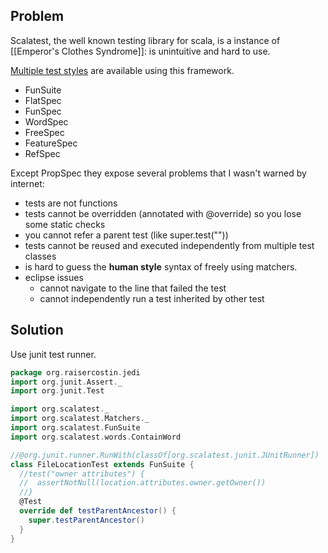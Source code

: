 ## Problem
Scalatest, the well known testing library for scala, is a instance of [[Emperor's Clothes Syndrome]]: is unintuitive and hard to use.

[Multiple test styles](http://www.scalatest.org/user_guide/selecting_a_style) are available using this framework.
  - FunSuite
  - FlatSpec
  - FunSpec
  - WordSpec
  - FreeSpec
  - FeatureSpec
  - RefSpec

Except PropSpec they expose several problems that I wasn't warned by internet:
  - tests are not functions
  - tests cannot be overridden (annotated with @override) so you lose some static checks
  - you cannot refer a parent test (like super.test(""))
  - tests cannot be reused and executed independently from multiple test classes
  - is hard to guess the **human style** syntax of freely using matchers.
  - eclipse issues
    - cannot navigate to the line that failed the test
    - cannot independently run a test inherited by other test

## Solution
Use junit test runner.

```scala
package org.raisercostin.jedi
import org.junit.Assert._
import org.junit.Test

import org.scalatest._
import org.scalatest.Matchers._
import org.scalatest.FunSuite
import org.scalatest.words.ContainWord

//@org.junit.runner.RunWith(classOf[org.scalatest.junit.JUnitRunner])
class FileLocationTest extends FunSuite {
  //test("owner attributes") {
  //  assertNotNull(location.attributes.owner.getOwner())
  //}
  @Test
  override def testParentAncestor() {
    super.testParentAncestor()
  }
}
```